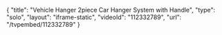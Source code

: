 {
    "title": "Vehicle Hanger 2piece Car Hanger System with Handle",
    "type": "solo",
    "layout": "iframe-static",
    "videoId": "112332789",
    "url": "\/tvpembed\/112332789"
}